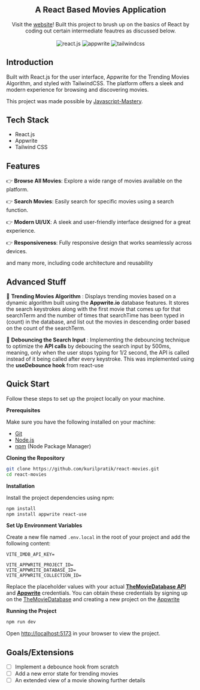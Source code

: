 <div align="center">

   <h2 align="center">A React Based Movies Application</h2>
   <div align="center">
     Visit the <a href="https://kurilpratik.github.io/react-movies/" target="_blank">website</a>! Built this project to brush up on the basics of React by coding out certain intermediate feautres as discussed below.
    </div>
    <br/>
  <div>
    <img src="https://img.shields.io/badge/-React_JS-black?style=for-the-badge&logoColor=white&logo=react&color=61DAFB" alt="react.js" />
    <img src="https://img.shields.io/badge/-Appwrite-black?style=for-the-badge&logoColor=white&logo=appwrite&color=FD366E" alt="appwrite" />
    <img src="https://img.shields.io/badge/-Tailwind_CSS-black?style=for-the-badge&logoColor=white&logo=tailwindcss&color=06B6D4" alt="tailwindcss" />
    
  </div>
</div>

## Introduction

Built with React.js for the user interface, Appwrite for the Trending Movies Algorithm, and styled with TailwindCSS. The platform offers a sleek and modern experience for browsing and discovering movies.

This project was made possible by [Javascript-Mastery](https://youtu.be/dCLhUialKPQ?si=SBo9AGaspGumxnQ2).

## Tech Stack

- React.js
- Appwrite
- Tailwind CSS

## Features

👉 **Browse All Movies**: Explore a wide range of movies available on the platform.

👉 **Search Movies**: Easily search for specific movies using a search function.

👉 **Modern UI/UX**: A sleek and user-friendly interface designed for a great experience.

👉 **Responsiveness**: Fully responsive design that works seamlessly across devices.

and many more, including code architecture and reusability

## Advanced Stuff

🚀 **Trending Movies Algorithm** :
Displays trending movies based on a dynamic algorithm built using the **Appwrite.io** database features. It stores the search keystrokes along with the first movie that comes up for that searchTerm and the number of times that searchTime has been typed in (count) in the database, and list out the movies in descending order based on the count of the searchTerm.

🚀 **Debouncing the Search Input** :
Implementing the debouncing technique to optimize the **API calls** by deboucing the search input by 500ms, meaning, only when the user stops typing for 1/2 second, the API is called instead of it being called after every keystroke. This was implemented using the **useDebounce hook** from react-use


## Quick Start

Follow these steps to set up the project locally on your machine.

**Prerequisites**

Make sure you have the following installed on your machine:

- [Git](https://git-scm.com/)
- [Node.js](https://nodejs.org/en)
- [npm](https://www.npmjs.com/) (Node Package Manager)

**Cloning the Repository**

```bash
git clone https://github.com/kurilpratik/react-movies.git
cd react-movies
```

**Installation**

Install the project dependencies using npm:

```bash
npm install
npm install appwrite react-use
```

**Set Up Environment Variables**

Create a new file named `.env.local` in the root of your project and add the following content:

```env
VITE_IMDB_API_KEY=

VITE_APPWRITE_PROJECT_ID=
VITE_APPWRITE_DATABASE_ID=
VITE_APPWRITE_COLLECTION_ID=
```

Replace the placeholder values with your actual **[TheMovieDatabase API](https://developer.themoviedb.org/reference/intro/getting-started)** and **[Appwrite](https://apwr.dev/JSM050)** credentials. You can obtain these credentials by signing up on the [TheMovieDatabase](https://developer.themoviedb.org/reference/intro/getting-started) and creating a new project on the [Appwrite](https://apwr.dev/JSM050)

**Running the Project**

```bash
npm run dev
```

Open [http://localhost:5173](http://localhost:5173) in your browser to view the project.

## Goals/Extensions

- [ ] Implement a debounce hook from scratch
- [ ] Add a new error state for trending movies
- [ ] An extended view of a movie showing further details